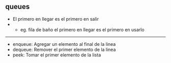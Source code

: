 ## queues

- El primero en llegar es el primero en salir
- - eg. fila de baño el primero en llegar es el primero en usarlo

---

- enqueue: Agregar un elemento al final de la linea
- dequeue: Remover el primer elemento de la linea
- peek: Tomar el primer elemento de la lista